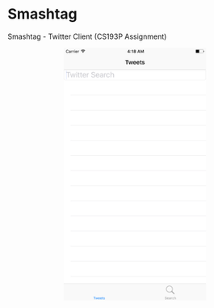 # Smashtag
Smashtag - Twitter Client (CS193P Assignment)


<p align="center">
  <img width="281.25" height="500" src="https://github.com/mahkeeoh/Smashtag/blob/master/Smashtag/Assets.xcassets/Simulator%20Screen%20Shot%20-%20iPhone%207%20Plus%20-%202018-04-13%20at%2000.18.33.imageset/Simulator%20Screen%20Shot%20-%20iPhone%207%20Plus%20-%202018-04-13%20at%2000.18.33.png">
</p>
